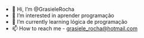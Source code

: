 - 👋 Hi, I’m @GrasieleRocha
- 👀 I’m interested in aprender programação 
- 🌱 I’m currently learning lógica de programação 
- 📫 How to reach me - grasiele_rocha@hotmail.com

<!---
GrasieleRocha/GrasieleRocha is a ✨ special ✨ repository because its `README.md` (this file) appears on your GitHub profile.
You can click the Preview link to take a look at your changes.
--->
